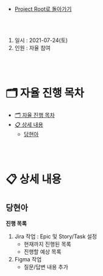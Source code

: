 - [Project Root로 돌아가기](../../README.md)

<br><br>

1. 일시 : 2021-07-24(토)
2. 인원 : 자율 참여

<br><br>

# 🗂 자율 진행 목차

- [🗂 자율 진행 목차](#-자율-진행-목차)
- [📋 상세 내용](#-상세-내용)
  - [당현아](#당현아)


<br><br>

# 📋 상세 내용

## 당현아

**진행 목록**
1. Jira 작업 : Epic 및 Story/Task 설정
   - 현재까지 진행된 목록
   - 진행할 예상 목록
2. Figma 작업
   - 질문/답변 내용 추가 
